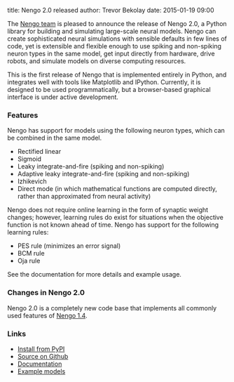 title: Nengo 2.0 released
author: Trevor Bekolay
date: 2015-01-19 09:00

The [Nengo team](https://github.com/nengo/nengo/blob/master/CONTRIBUTORS.rst)
is pleased to announce the release of Nengo 2.0,
a Python library for building and simulating
large-scale neural models.
Nengo can create sophisticated neural simulations
with sensible defaults in few lines of code,
yet is extensible and flexible enough to
use spiking and non-spiking neuron types
in the same model, get input directly
from hardware, drive robots,
and simulate models on diverse computing resources.

This is the first release of Nengo that is implemented
entirely in Python, and integrates
well with tools like Matplotlib and IPython.
Currently, it is designed to be used programmatically,
but a browser-based graphical interface is under active development.

### Features

Nengo has support for models using the following neuron types,
which can be combined in the same model.

- Rectified linear
- Sigmoid
- Leaky integrate-and-fire (spiking and non-spiking)
- Adaptive leaky integrate-and-fire (spiking and non-spiking)
- Izhikevich
- Direct mode (in which mathematical functions are computed directly, rather than approximated from neural activity)

Nengo does not require online learning
in the form of synaptic weight changes;
however, learning rules do exist for situations when
the objective function is not known ahead of time.
Nengo has support for the following learning rules:

- PES rule (minimizes an error signal)
- BCM rule
- Oja rule

See the documentation
for more details and example usage.

### Changes in Nengo 2.0

Nengo 2.0 is a completely new code base
that implements all commonly used features
of [Nengo 1.4](http://nengo.ca/).

### Links

- [Install from PyPI](https://pypi.python.org/pypi/nengo)
- [Source on Github](https://github.com/nengo/nengo)
- [Documentation](https://pythonhosted.org/nengo)
- [Example models](https://pythonhosted.org/nengo/examples.html)
